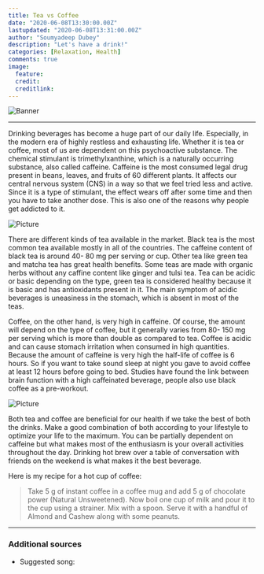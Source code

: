 ```yaml
---
title: Tea vs Coffee
date: "2020-06-08T13:30:00.00Z"
lastupdated: "2020-06-08T13:31:00.00Z"
author: "Soumyadeep Dubey"
description: "Let's have a drink!"
categories: [Relaxation, Health]
comments: true
image:
  feature: 
  credit: 
  creditlink: 
---
```


![Banner]()

---

Drinking beverages has become a huge part of our daily life. Especially, in the modern era of highly restless and exhausting life. Whether it is tea or coffee, most of us are dependent on this psychoactive substance. The chemical stimulant is trimethylxanthine, which is a naturally occurring substance, also called caffeine. Caffeine is the most consumed legal drug present in beans, leaves, and fruits of 60 different plants. It affects our central nervous system (CNS) in a way so that we feel tried less and active. Since it is a type of stimulant, the effect wears off after some time and then you have to take another dose. This is also one of the reasons why people get addicted to it. 

![Picture]()

There are different kinds of tea available in the market. Black tea is the most common tea available mostly in all of the countries. The caffeine content of black tea is around 40- 80 mg per serving or cup. Other tea like green tea and matcha tea has great health benefits. Some teas are made with organic herbs without any caffine content like ginger and tulsi tea. Tea can be acidic or basic depending on the type, green tea is considered healthy because it is basic and has antioxidants present in it. The main symptom of acidic beverages is uneasiness in the stomach, which is absent in most of the teas.

Coffee, on the other hand, is very high in caffeine. Of course, the amount will depend on the type of coffee, but it generally varies from 80- 150 mg per serving which is more than double as compared to tea. Coffee is acidic and can cause stomach irritation when consumed in high quantities. Because the amount of caffeine is very high the half-life of coffee is 6 hours. So if you want to take sound sleep at night you gave to avoid coffee at least 12 hours before going to bed. Studies have found the link between brain function with a high caffeinated beverage, people also use black coffee as a pre-workout. 

![Picture]()

Both tea and coffee are beneficial for our health if we take the best of both the drinks. Make a good combination of both according to your lifestyle to optimize your life to the maximum. You can be partially dependent on caffeine but what makes most of the enthusiasm is your overall activities throughout the day. Drinking hot brew over a table of conversation with friends on the weekend is what makes it the best beverage.

Here is my recipe for a hot cup of coffee:
> Take 5 g of instant coffee in a coffee mug and add 5 g of chocolate power (Natural Unsweetened). Now boil one cup of milk and pour it to the cup using a strainer. Mix with a spoon. Serve it with a handful of Almond and Cashew along with some peanuts.

---
### Additional sources

- Suggested song: 